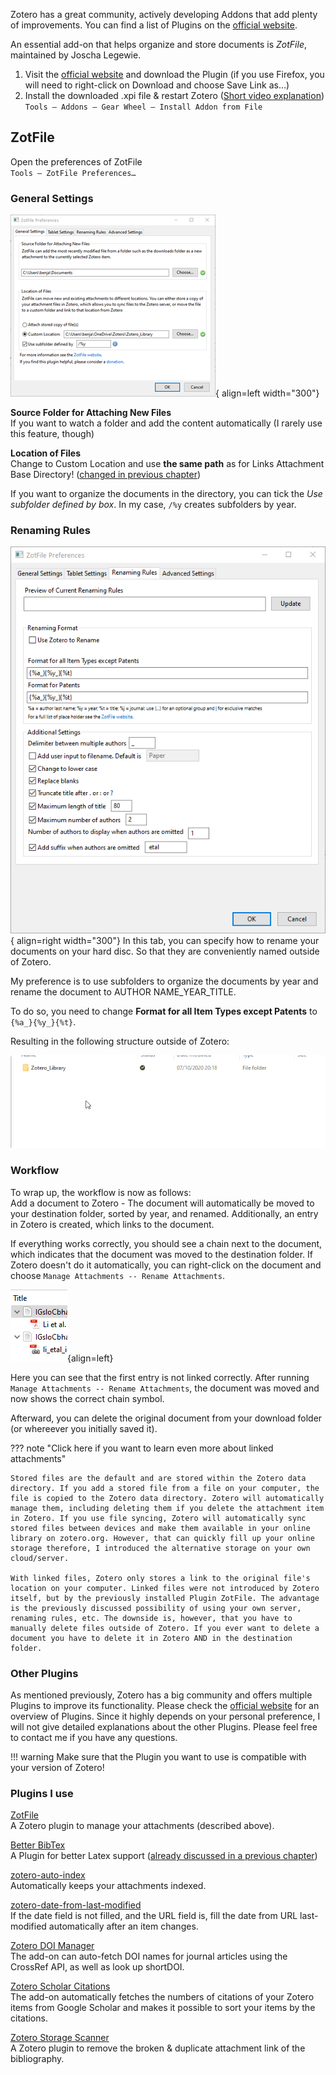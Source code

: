 Zotero has a great community, actively developing Addons that add plenty of improvements. You can find a list of Plugins on the [official website](https://www.zotero.org/support/plugins).

An essential add-on that helps organize and store documents is *ZotFile*, maintained by Joscha Legewie.

1. Visit the [official website](http://zotfile.com/) and download the Plugin (if you use Firefox, you will need to right-click on Download and choose Save Link as…)
2. Install the downloaded .xpi file & restart Zotero ([Short video explanation](images/05azotfile.gif))  
`Tools – Addons – Gear Wheel – Install Addon from File`


## ZotFile
Open the preferences of ZotFile  
`Tools – ZotFile Preferences…`


### General Settings
![](images/zotfile.png){ align=left width="300"}

**Source Folder for Attaching New Files**  
If you want to watch a folder and add the content automatically (I rarely use this feature, though)

**Location of Files**  
 Change to Custom Location and use **the same path** as for Links Attachment Base Directory! ([changed in previous chapter](/syncing/))

If you want to organize the documents in the directory, you can tick the *Use subfolder defined by box*. In my case, `/%y` creates subfolders by year.



### Renaming Rules

![](images/05dsubfolder.png){ align=right width="300"}
In this tab, you can specify how to rename your documents on your hard disc. So that they are conveniently named outside of Zotero.

My preference is to use subfolders to organize the documents by year and rename the document to AUTHOR NAME_YEAR_TITLE.

To do so, you need to change **Format for all Item Types except Patents** to `{%a_}{%y_}{%t}`.

Resulting in the following structure outside of Zotero:

![](images/05csubfolder.gif)

### Workflow
To wrap up, the workflow is now as follows:  
Add a document to Zotero - The document will automatically be moved to your destination folder, sorted by year, and renamed.
Additionally, an entry in Zotero is created, which links to the document.

If everything works correctly, you should see a chain next to the document, which indicates that the document was moved to the destination folder. If Zotero doesn't do it automatically, you can right-click on the document and choose ``Manage Attachments -- Rename Attachments``.

![](images/06linkedattachments.png){align=left}

Here you can see that the first entry is not linked correctly. After running ``Manage Attachments -- Rename Attachments``, the document was moved and now shows the correct chain symbol.

Afterward, you can delete the original document from your download folder (or whereever you initially saved it).

??? note "Click here if you want to learn even more about linked attachments"

    Stored files are the default and are stored within the Zotero data directory. If you add a stored file from a file on your computer, the file is copied to the Zotero data directory. Zotero will automatically manage them, including deleting them if you delete the attachment item in Zotero. If you use file syncing, Zotero will automatically sync stored files between devices and make them available in your online library on zotero.org. However, that can quickly fill up your online storage therefore, I introduced the alternative storage on your own cloud/server.

    With linked files, Zotero only stores a link to the original file's location on your computer. Linked files were not introduced by Zotero itself, but by the previously installed Plugin ZotFile. The advantage is the previously discussed possibility of using your own server, renaming rules, etc. The downside is, however, that you have to manually delete files outside of Zotero. If you ever want to delete a document you have to delete it in Zotero AND in the destination folder.


### Other Plugins

As mentioned previously, Zotero has a big community and offers multiple Plugins to improve its functionality. Please check the [official website](https://www.zotero.org/support/plugins) for an overview of Plugins. Since it highly depends on your personal preference, I will not give detailed explanations about the other Plugins. Please feel free to contact me if you have any questions.

!!! warning
    Make sure that the Plugin you want to use is compatible with your version of Zotero!


### Plugins I use  

[ZotFile](http://zotfile.com/)  
A Zotero plugin to manage your attachments (described above).

[Better BibTex](https://retorque.re/zotero-better-bibtex/)  
A Plugin for better Latex support ([already discussed in a previous chapter](/adding-citations/))

[zotero-auto-index](https://github.com/retorquere/zotero-auto-index#readme)  
Automatically keeps your attachments indexed.

[zotero-date-from-last-modified](https://github.com/retorquere/zotero-date-from-last-modified)  
If the date field is not filled, and the URL field is, fill the date from URL last-modified automatically after an item changes.

[Zotero DOI Manager](https://github.com/bwiernik/zotero-shortdoi)  
The add-on can auto-fetch DOI names for journal articles using the CrossRef API, as well as look up shortDOI.

[Zotero Scholar Citations](https://github.com/beloglazov/zotero-scholar-citations)  
The add-on automatically fetches the numbers of citations of your Zotero items from Google Scholar and makes it possible to sort your items by the citations.

[Zotero Storage Scanner](https://github.com/retorquere/zotero-storage-scanner#readme)  
A Zotero plugin to remove the broken & duplicate attachment link of the bibliography.
